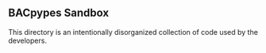 ## BACpypes Sandbox

This directory is an intentionally disorganized collection of
code used by the developers.

